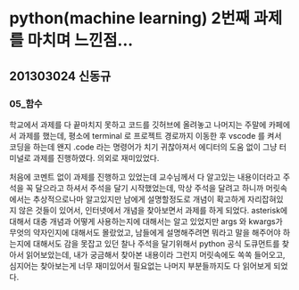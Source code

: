 # python(machine learning) 2번째 과제를 마치며 느낀점...

## 201303024 신동규

### 05\_함수

학교에서 과제를 다 끝마치지 못하고 코드를 깃허브에 올려놓고 나머지는 주말에 카페에서
과제를 했는데, 평소에 terminal 로 프로젝트 경로까지 이동한 후 vscode 를 켜서 코딩을 하는데
왠지 .code 라는 명령어가 치기 귀찮아져서 에디터의 도움 없이 그냥 터미널로 과제를 진행하였다.
의외로 재미있었다.

처음에 코멘트 없이 과제를 진행하고 있었는데 교수님께서 다 알고있는 내용이더라고 주석을 꼭 달으라고 하셔서
주석을 달기 시작했었는데, 막상 주석을 달려고 하니까 머릿속에서는 추상적으로나마 알고있지만 남에게 설명할정도로
개념이 확고하게 자리잡혀있지 않은 것들이 있어서, 인터넷에서 개념을 찾아보면서 과제를 하게 되었다.
asterisk에 대해서 대충 개념과 어떻게 사용하는지에 대해서는 알고 있었지만 args 와 kwargs가 무엇의 약자인지에
대해서도 몰랐었고, 남들에게 설명해주려면 뭐라고 말을 해주어야 하는지에 대해서도 감을 못잡고 있던 찰나
주석을 달기위해서 python 공식 도큐먼트를 찾아서 읽어보았는데, 내가 궁금해서 찾아본 내용이라 그런지
머릿속에도 쏙쏙 들어오고, 심지어는 찾아보는게 너무 재미있어서 필요없는 나머지 부분들까지도 다 읽어보게 되었다.
